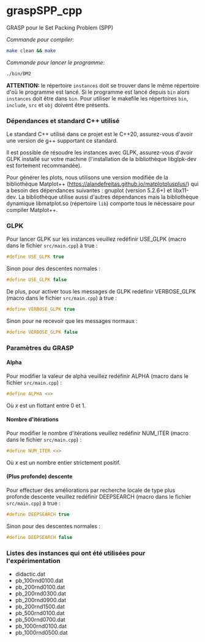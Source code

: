 # graspSPP_cpp
GRASP pour le Set Packing Problem (SPP)

*Commande pour compiler*:
```bash
make clean && make
```

*Commande pour lancer le programme*:
```bash
./bin/DM2
```

**ATTENTION:** le répertoire `instances` doit se trouver dans le même répertoire
d'où le programme est lancé. Si le programme est lancé depuis `bin` alors `instances`
doit être dans `bin`. Pour utiliser le makefile les répertoires `bin`, `include`,
`src` et `obj` doivent être présents.

### Dépendances et standard C++ utilisé
Le standard C++ utilisé dans ce projet est le C++20, assurez-vous d'avoir une version
de g++ supportant ce standard.

Il est possible de résoudre les instances avec GLPK, assurez-vous d'avoir GLPK
installé sur votre machine (l'installation de la bibliothèque libglpk-dev est 
fortement recommandée).

Pour générer les plots, nous utilisons une version modifiée de la bibliothèque Matplot++
(https://alandefreitas.github.io/matplotplusplus/) qui a besoin des dépendances
suivantes : gnuplot (version 5.2.6+) et libx11-dev. La bibliothèque utilise aussi
d'autres dépendances mais la bibliothèque dynamique libmatplot.so (répertoire `lib`)
comporte tous le nécessaire pour compiler Matplot++.

### GLPK
Pour lancer GLPK sur les instances veuillez redéfinir USE_GLPK (macro dans le
fichier `src/main.cpp`) à true :
```c
#define USE_GLPK true
```
Sinon pour des descentes normales :
```c
#define USE_GLPK false
```

De plus, pour activer tous les messages de GLPK redéfinir VERBOSE_GLPK (macro dans
le fichier `src/main.cpp`) à true :
```c
#define VERBOSE_GLPK true
```
Sinon pour ne recevoir que les messages normaux :
```c
#define VERBOSE_GLPK false
```


### Paramètres du GRASP
#### Alpha
Pour modifier la valeur de alpha veuillez redéfinir ALPHA (macro dans le
fichier `src/main.cpp`) :
```c
#define ALPHA <x>
```
Où _x_ est un flottant entre 0 et 1.
#### Nombre d'itérations
Pour modifier le nombre d'itérations veuillez redéfinir NUM_ITER (macro dans le
fichier `src/main.cpp`) :
```c
#define NUM_ITER <x>
```
Où _x_ est un nombre entier strictement positif.
#### (Plus profonde) descente
Pour effectuer des améliorations par recherche locale de type plus profonde descente
veuillez redéfinir DEEPSEARCH (macro dans le fichier `src/main.cpp`) à true :
```c
#define DEEPSEARCH true
```
Sinon pour des descentes normales :
```c
#define DEEPSEARCH false
```

### Listes des instances qui ont été utilisées pour l'expérimentation
* didactic.dat
* pb_100rnd0100.dat
* pb_200rnd0100.dat
* pb_200rnd0300.dat
* pb_200rnd0900.dat
* pb_200rnd1500.dat
* pb_500rnd0100.dat
* pb_500rnd0700.dat
* pb_1000rnd0100.dat
* pb_1000rnd0500.dat
